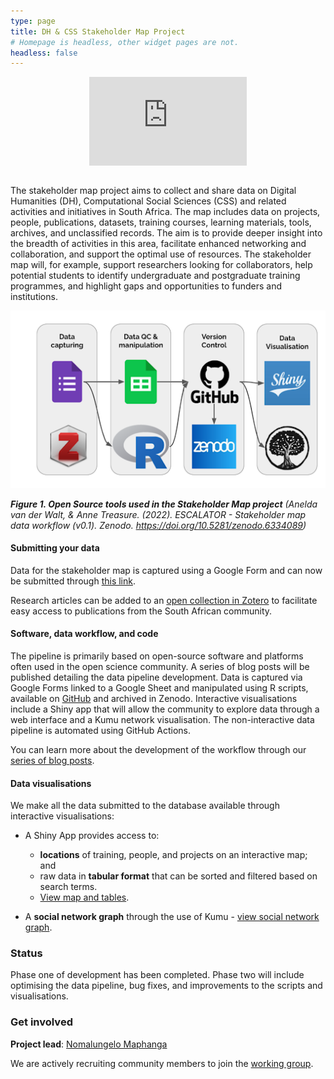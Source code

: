 ```yaml
---
type: page
title: DH & CSS Stakeholder Map Project
# Homepage is headless, other widget pages are not.
headless: false
---
```


<div style="width: 50%;">
  <div style="padding:56.25% 0 0 0;position:relative;">
    <iframe src="https://youtube.com/embed/YCrDrp5BZYw" title="YouTube video player" frameborder="0" allow="accelerometer; autoplay; clipboard-write; encrypted-media; gyroscope; picture-in-picture" allowfullscreen
      style="position:absolute;top:0;left:50%;
      width:100%;height:100%;">
    </iframe>
  </div>
</div>
<br>

The stakeholder map project aims to collect and share data on Digital Humanities (DH), Computational Social Sciences (CSS) and related activities and initiatives in South Africa. The map includes data on projects, people, publications, datasets, training courses, learning materials, tools, archives, and unclassified records.  The aim is to provide deeper insight into the breadth of activities in this area, facilitate enhanced networking and collaboration, and support the optimal use of resources. The stakeholder map will, for example, support researchers looking for collaborators, help potential students to identify undergraduate and postgraduate training programmes, and highlight gaps and opportunities to funders and institutions.

<a href="https://doi.org/10.5281/zenodo.6334088"><img src="stakeholder_map_workflow.png"></a>

<em>**Figure 1. Open Source tools used in the Stakeholder Map project** (Anelda van der Walt, & Anne Treasure. (2022). ESCALATOR - Stakeholder map data workflow (v0.1). Zenodo. https://doi.org/10.5281/zenodo.6334089)</em>

#### Submitting your data
 
Data for the stakeholder map is captured using a Google Form and can now be submitted through [this link](https://docs.google.com/forms/d/e/1FAIpQLSeQ4jwaOWP1KPaxo2Kb6DnrqspUs_68Etuh_dQO_-pgCMtpKg/viewform?usp=sf_link). 

Research articles can be added to an [open collection in Zotero](https://www.zotero.org/groups/3866799/dhcssza) to facilitate easy access to publications from the South African community.

#### Software, data workflow, and code

The pipeline is primarily based on open-source software and platforms often used in the open science community. A series of blog posts will be published detailing the data pipeline development. Data is captured via Google Forms linked to a Google Sheet and manipulated using R scripts, available on [GitHub](https://github.com/DHCSSza/stakeholder_map/) and archived in Zenodo. Interactive visualisations include a Shiny app that will allow the community to explore data through a web interface and a Kumu network visualisation. The non-interactive data pipeline is automated using GitHub Actions. 

You can learn more about the development of the workflow through our [series of blog posts](../post/2022/04/intro-stakeholdermap-workflow/). 


#### Data visualisations

We make all the data submitted to the database available through interactive visualisations:
- A Shiny App provides access to:
  - **locations** of training, people, and projects on an interactive map; and
  - raw data in **tabular format** that can be sorted and filtered based on search terms.
  - [View map and tables](../stakeholder-map/#shiny-map).
  
- A **social network graph** through the use of Kumu - [view social network graph](../stakeholder-map/#kumu-map).


### Status

Phase one of development has been completed. Phase two will include optimising the data pipeline, bug fixes, and improvements to the scripts and visualisations. 

### Get involved

**Project lead**: [Nomalungelo Maphanga](../authors/noma_maphanga/)

We are actively recruiting community members to join the [working group](../groups/stakeholder-map-wg).


